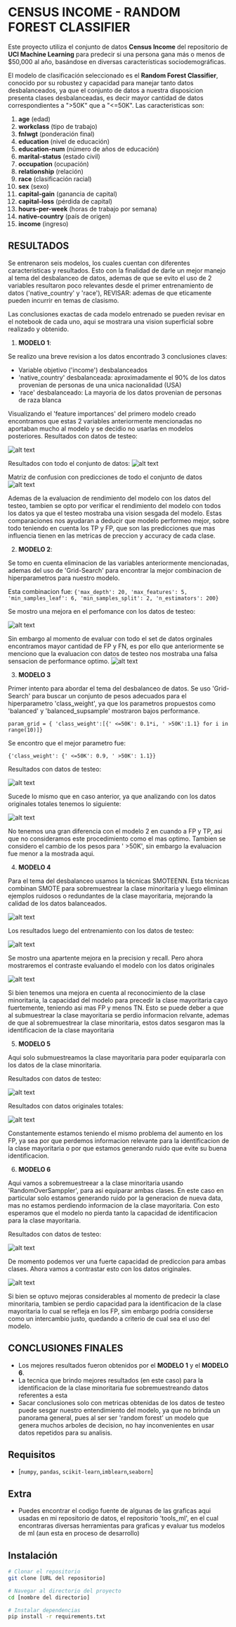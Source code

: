 # CENSUS INCOME - RANDOM FOREST CLASSIFIER


Este proyecto utiliza el conjunto de datos **Census Income** del repositorio de **UCI Machine Learning** para predecir si una persona gana más o menos de $50,000 al año, basándose en diversas características sociodemográficas. 

El modelo de clasificación seleccionado es el **Random Forest Classifier**, conocido por su robustez y capacidad para manejar tanto datos desbalanceados, ya que el conjunto de datos a nuestra disposicion presenta clases desbalanceadas, es decir mayor cantidad de datos correspondientes a ">50K" que a "<=50K". Las caracteristicas son:

1. **age** (edad)
2. **workclass** (tipo de trabajo)
3. **fnlwgt** (ponderación final)
4. **education** (nivel de educación)
5. **education-num** (número de años de educación)
6. **marital-status** (estado civil)
7. **occupation** (ocupación)
8. **relationship** (relación)
9. **race** (clasificación racial) 
10. **sex** (sexo)
11. **capital-gain** (ganancia de capital)
12. **capital-loss** (pérdida de capital)
13. **hours-per-week** (horas de trabajo por semana)
14. **native-country** (país de origen)
15. **income** (ingreso)

## RESULTADOS

Se entrenaron seis modelos, los cuales cuentan con diferentes caracteristicas y resultados. Esto con la finalidad de darle un mejor manejo al tema del desbalanceo de datos, ademas de que se evito el uso de 2 variables resultaron poco relevantes desde el primer entrenamiento de datos ('native_country' y 'race'), REVISAR: ademas de que eticamente pueden incurrir en temas de clasismo. 

Las conclusiones exactas de cada modelo entrenado se pueden revisar en el notebook de cada uno, aqui se mostrara una vision superficial sobre realizado y obtenido.

1. **MODELO 1**: 

Se realizo una breve revision a los datos encontrado 3 conclusiones claves:
- Variable objetivo ('income') desbalanceados
- 'native_country' desbalanceada: aproximadamente el 90% de los datos provenian de personas de una unica nacionalidad (USA)
- 'race' desbalanceado: La mayoria de los datos provenian de personas de raza blanca

Visualizando el 'feature importances' del primero modelo creado encontramos que estas 2 variables anteriormente mencionadas no aportaban mucho al modelo y se decidio no usarlas en modelos posteriores. Resultados con datos de testeo:

![alt text](image-1.png)

Resultados con todo el conjunto de datos:
![alt text](image-3.png)

Matriz de confusion con predicciones de todo el conjunto de datos
![alt text](image-2.png)

Ademas de la evaluacion de rendimiento del modelo con los datos del testeo, tambien se opto por verificar el rendimiento del modelo con todos los datos ya que el testeo mostraba una vision sesgada del modelo. Estas comparaciones nos ayudaran a deducir que modelo performeo mejor, sobre todo teniendo en cuenta los TP y FP, que son las predicciones que mas influencia tienen en las metricas de preccion y accuracy de cada clase.

2. **MODELO 2**:

Se tomo en cuenta eliminacion de las variables anteriormente mencionadas, ademas del uso de 'Grid-Search' para encontrar la mejor combinacion de hiperparametros para nuestro modelo. 

Esta combinacion fue:
`{'max_depth': 20, 'max_features': 5, 'min_samples_leaf': 6, 'min_samples_split': 2, 'n_estimators': 200}`

Se mostro una mejora en el perfomance con los datos de  testeo:

![alt text](image-5.png)

Sin embargo al momento de evaluar con todo el  set de datos orginales encontramos mayor cantidad de FP y FN, es por ello que anteriormente se menciono que la evaluacion con datos de testeo nos mostraba una falsa sensacion de performance optimo.
![alt text](image-6.png)


3. **MODELO 3**

Primer intento para abordar el tema del desbalanceo de datos. Se uso 'Grid-Search' para buscar un conjunto de pesos adecuados para el hiperparametro 'class_weight', ya que los parametros propuestos como 'balanced' y 'balanced_supsample' mostraron bajos performance.

`param_grid = {
    'class_weight':[{' <=50K': 0.1*i, ' >50K':1.1} for i in range(10)]}`

Se encontro que el mejor parametro fue: 

`{'class_weight': {' <=50K': 0.9, ' >50K': 1.1}}`

Resultados con datos de testeo:

![alt text](image-7.png)

Sucede lo mismo que en caso anterior, ya que analizando con los datos originales totales tenemos lo siguiente:

![alt text](image-8.png)

No tenemos una gran diferencia con el modelo 2 en cuando a FP y TP, asi que no consideramos este procedimiento como el mas optimo. Tambien se considero el cambio de los pesos para ' >50K', sin embargo la evaluacion fue menor a la mostrada aqui.

4. **MODELO 4**

Para el tema del desbalanceo usamos la técnicas SMOTEENN. Esta técnicas combinan SMOTE para sobremuestrear la clase minoritaria y luego eliminan ejemplos ruidosos o redundantes de la clase mayoritaria, mejorando la calidad de los datos balanceados.

![alt text](image-9.png)

Los resultados luego del entrenamiento con los datos de testeo:

![alt text](image-10.png)

Se mostro una apartente mejora en la precision y recall. Pero ahora mostraremos el contraste evaluando el modelo con los datos originales

![alt text](image-11.png)

Si bien tenemos una mejora en cuenta al reconocimiento de la clase minoritaria, la capacidad del modelo para precedir la clase mayoritaria cayo fuertemente, teniendo asi mas FP y menos TN. Esto se puede deber a que al submuestrear la clase mayoritaria se perdio informacion relvante, ademas de que al sobremuestrear la clase minoritaria, estos datos sesgaron mas la identificacion de la clase mayoritaria

5. **MODELO 5**

Aqui solo submuestreamos la clase mayoritaria para poder equipararla con los datos de la clase minoritaria. 

Resultados con datos de testeo:

![alt text](image-12.png)

Resultados con datos originales totales:

![alt text](image-13.png)

Constantemente estamos teniendo el mismo problema del aumento en los FP, ya sea por que perdemos informacion relevante para la identificacion de la clase mayoritaria o por que estamos generando ruido que evite su buena identificacion.


6. **MODELO 6**

Aqui vamos a sobremuestreear a la clase minoritaria usando 'RandomOverSamppler', para asi equiparar ambas clases. En este caso en particular solo estamos generando ruido por la generacion de nueva data, mas no estamos perdiendo informacion de la clase mayoritaria. Con esto esperamos que el modelo no pierda tanto la capacidad de identificacion para la clase mayoritaria.

Resultados con datos de testeo:

![alt text](image-14.png)

De momento podemos ver una fuerte capacidad de prediccion para ambas clases. Ahora vamos a contrastar esto con los datos originales.

![alt text](image-15.png)

Si bien se optuvo mejoras considerables al momento de predecir la clase minoritaria, tambien se perdio capacidad para la identificacion de la clase mayoritaria lo cual se refleja en los FP, sim embargo podria considerse como un intercambio justo, quedando a criterio de cual sea el uso del modelo.


## CONCLUSIONES FINALES

- Los mejores resultados fueron obtenidos por el **MODELO 1** y el **MODELO 6**.
- La tecnica que brindo mejores resultados (en este caso) para la identificacion de la clase minoritaria fue sobremuestreando datos referentes a esta
- Sacar conclusiones solo con metricas obtenidas de los datos de testeo puede sesgar nuestro entendimiento del modelo, ya que no brinda un panorama general, pues al ser ser 'random forest' un modelo que genera muchos arboles de decision, no hay inconvenientes en usar datos repetidos para su analisis. 



## Requisitos

- [`numpy`, `pandas`, `scikit-learn`,`imblearn`,`seaborn`]

## Extra

- Puedes encontrar el codigo fuente de algunas de las graficas aqui usadas en mi repositorio de datos, el repositorio 'tools_ml', en el cual encontraras diversas herramientas para graficas y evaluar tus modelos de ml (aun esta en proceso de desarrollo)


## Instalación

```bash
# Clonar el repositorio
git clone [URL del repositorio]

# Navegar al directorio del proyecto
cd [nombre del directorio]

# Instalar dependencias
pip install -r requirements.txt
